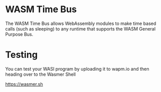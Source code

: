 # WASM Time Bus

The WASM Time Bus allows WebAssembly modules to make time based
calls (such as sleeping) to any runtime that supports the
WASM General Purpose Bus.

# Testing

You can test your WASI program by uploading it to wapm.io and then heading over to the Wasmer Shell

https://wasmer.sh